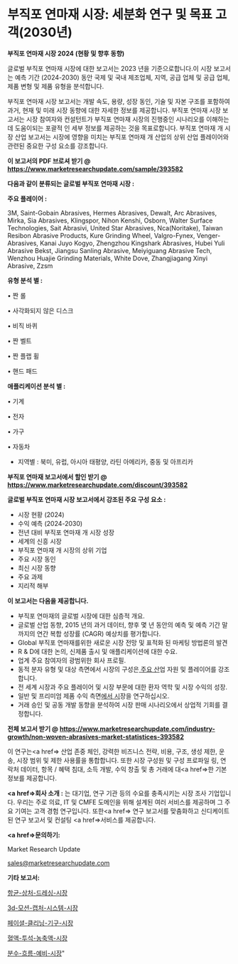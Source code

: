 # 부직포 연마재 시장: 세분화 연구 및 목표 고객(2030년)

<strong>부직포 연마재 시장 2024 (현황 및 향후 동향)</strong>

글로벌 부직포 연마재 시장에 대한 보고서는 2023 년을 기준으로합니다.이 시장 보고서는 예측 기간 (2024-2030) 동안 국제 및 국내 제조업체, 지역, 공급 업체 및 공급 업체, 제품 변형 및 제품 유형을 분석합니다.

부직포 연마재 시장 보고서는 개발 속도, 용량, 성장 동인, 기술 및 자본 구조를 포함하여 과거, 현재 및 미래 시장 동향에 대한 자세한 정보를 제공합니다. 부직포 연마재 시장 보고서는 시장 참여자와 컨설턴트가 부직포 연마재 시장의 진행중인 시나리오를 이해하는 데 도움이되는 포괄적 인 세부 정보를 제공하는 것을 목표로합니다. 부직포 연마재 개 시장 산업 보고서는 시장에 영향을 미치는 부직포 연마재 개 산업의 상위 산업 플레이어와 관련된 중요한 구성 요소를 강조합니다.



<strong>이 보고서의 PDF 브로셔 받기 @ <a href=https://www.marketresearchupdate.com/sample/393582>https://www.marketresearchupdate.com/sample/393582</a></strong>



<strong>다음과 같이 분류되는 글로벌 부직포 연마재 시장 :</strong>



<strong>주요 플레이어 :</strong>

3M, Saint-Gobain Abrasives, Hermes Abrasives, Dewalt, Arc Abrasives, Mirka, Sia Abrasives, Klingspor, Nihon Kenshi, Osborn, Walter Surface Technologies, Sait Abrasivi, United Star Abrasives, Nca(Noritake), Taiwan Resibon Abrasive Products, Kure Grinding Wheel, Valgro-Fynex, Venger-Abrasives, Kanai Juyo Kogyo, Zhengzhou Kingshark Abrasives, Hubei Yuli Abrasive Bekst, Jiangsu Sanling Abrasive, Meiyiguang Abrasive Tech, Wenzhou Huajie Grinding Materials, White Dove, Zhangjiagang Xinyi Abrasive, Zzsm



<strong>유형 분석 별 :</strong>

• 짠 롤

• 사각화되지 않은 디스크

• 비직 바퀴

• 짠 벨트

• 짠 플랩 휠

• 핸드 패드



<strong>애플리케이션 분석 별 :</strong>

• 기계

• 전자

• 가구

• 자동차

<ul>
  <li>지역별 : 북미, 유럽, 아시아 태평양, 라틴 아메리카, 중동 및 아프리카</li>
</ul>


<strong>부직포 연마재 보고서에서 할인 받기 @ <a href=https://www.marketresearchupdate.com/discount/393582>https://www.marketresearchupdate.com/discount/393582</a></strong>



<strong>글로벌 부직포 연마재 시장 보고서에서 강조된 주요 구성 요소 :</strong>
<ul>
  <li>시장 현황 (2024)</li>
  <li>수익 예측 (2024-2030)</li>
  <li>전년 대비 부직포 연마재 개 시장 성장</li>
  <li>세계의 신흥 시장</li>
  <li>부직포 연마재 개 시장의 상위 기업</li>
  <li>주요 시장 동인</li>
  <li>최신 시장 동향</li>
  <li>주요 과제</li>
  <li>지리적 해부</li>
</ul>


<strong>이 보고서는 다음을 제공합니다.</strong>
<ul>
  <li>부직포 연마재의 글로벌 시장에 대한 심층적 개요.</li>
  <li>글로벌 산업 동향, 2015 년의 과거 데이터, 향후 몇 년 동안의 예측 및 예측 기간 말까지의 연간 복합 성장률 (CAGR) 예상치를 평가합니다.</li>
  <li>Global 부직포 연마재를위한 새로운 시장 전망 및 표적화 된 마케팅 방법론의 발견</li>
  <li>R &amp; D에 대한 논의, 신제품 출시 및 애플리케이션에 대한 수요.</li>
  <li>업계 주요 참여자의 광범위한 회사 프로필.</li>
  <li>동적 분자 유형 및 대상 측면에서 시장의 구성은<a href=> 주요 산</a>업 자원 및 플레이어를 강조합니다.</li>
  <li>전 세계 시장과 주요 플레이어 및 시장 부문에 대한 환자 역학 및 시장 수익의 성장.</li>
  <li>일반 및 프리미엄 제품 수익 측면<a href=>에서 시</a>장을 연구하십시오.</li>
  <li>거래 승인 및 공동 개발 동향을 분석하여 시장 판매 시나리오에서 상업적 기회를 결정합니다.</li>
</ul>



<strong>전체 보고서 받기 @ <a href=https://www.marketresearchupdate.com/industry-growth/non-woven-abrasives-market-statistices-393582>https://www.marketresearchupdate.com/industry-growth/non-woven-abrasives-market-statistices-393582</a></strong>

이 연구는<a href=> 산업 존중</a> 체인, 강력한 비즈니스 전략, 비용, 구조, 생성 제한, 운송, 시장 범위 및 제한 사용률을 통합합니다. 또한 시장 구성원 및 구성 프로파일 링, 연락처 데이터, 항목 / 혜택 침대, 소득 개발, 수익 창출 및 총 거래에 대<a href=>한 기본 </a>정보를 제공합니다.



<strong><a href=>회사 소</a>개 :</strong>
는 대기업, 연구 기관 등의 수요를 충족시키는 시장 조사 기업입니다. 우리는 주로 의료, IT 및 CMFE 도메인을 위해 설계된 여러 서비스를 제공하며 그 주요 기여는 고객 경험 연구입니다. 또한<a href=> 연구 보</a>고서를 맞춤화하고 신디케이트 된 연구 보고서 및 컨설팅 <a href=>서비스</a>를 제공합니다.



<strong><a href=>문의하기:</a></strong>

Market Research Update

sales@marketresearchupdate.com



<strong>기타 보고서:</strong>

<a href=https://www.linkedin.com/pulse/항균-상처-드레싱-시장-현재-및-미래-성장-2029-survey-spotlight-pro-24-analysis/>항균-상처-드레싱-시장</a>

<a href=https://www.linkedin.com/pulse/3d-모션-캡처-시스템-시장-세분화-연구-및-목표-고객2029년-ybjqf/>3d-모션-캡처-시스템-시장</a>

<a href=https://www.linkedin.com/pulse/페이셜-클리닝-기구-시장-현재-및-미래-성장-2029-isdailynews-aryof/>페이셜-클리닝-기구-시장</a>

<a href=https://www.linkedin.com/pulse/혈액-투석-농축액-시장-현재-및-미래-성장-2030-isdailynews-g8gff/>혈액-투석-농축액-시장</a>

<a href=https://www.linkedin.com/pulse/분수-흐름-예비-시장-진입-전략-및-위험-평가2029년-analytics-avenue-adventures-24-ana-ndykf/>분수-흐름-예비-시장</a>"

